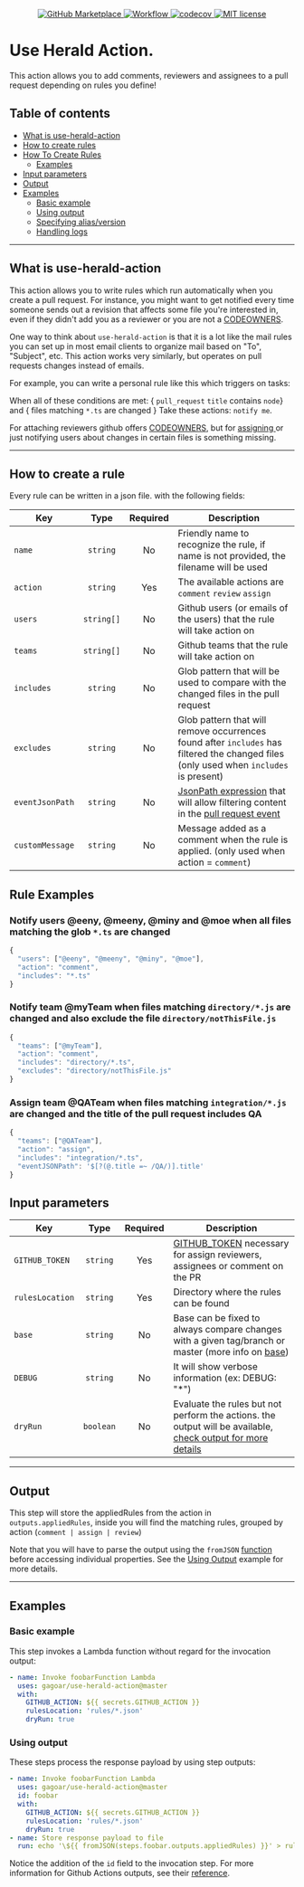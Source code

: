 <p align="center">
    <a href="https://github.com/marketplace/actions/use-herald-action">
      <img src="https://img.shields.io/badge/Marketplace-v1-undefined.svg?logo=github&logoColor=white&style=flat" alt="GitHub Marketplace" />
    </a>
    <a href="https://github.com/gagoar/use-herald-action/actions">
      <img src="https://github.com/gagoar/use-herald-action/workflows/validation%20on%20Master/badge.svg" alt="Workflow" />
    </a>
    <a href="https://codecov.io/gh/gagoar/use-herald-action">
      <img src="https://codecov.io/gh/gagoar/use-herald-action/branch/master/graph/badge.svg?token=48gHuQl8zV" alt="codecov" />
    </a>
    <a href="https://github.com/gagoar/alohomora/blob/master/LICENSE">
      <img src="https://img.shields.io/npm/l/alohomora.svg?style=flat-square" alt="MIT license" />
    </a>
</p>

# Use Herald Action.

This action allows you to add comments, reviewers and assignees to a pull request depending on rules you define!

## Table of contents

- [What is use-herald-action](#what-is-use-herald-action)
- [How to create rules](#how)
- [How To Create Rules](#input-parameters)
  - [Examples](#rule-examples)
- [Input parameters](#input-parameters)
- [Output](#output)
- [Examples](#examples)
  - [Basic example](#basic-example)
  - [Using output](#using-output)
  - [Specifying alias/version](#specifying-aliasversion)
  - [Handling logs](#handling-logs)

<hr>

## What is use-herald-action

This action allows you to write rules which run automatically when you create a pull request. For instance, you might want to get notified every time someone sends out a revision that affects some file you're interested in, even if they didn't add you as a reviewer or you are not a [CODEOWNERS](https://docs.github.com/en/github/creating-cloning-and-archiving-repositories/about-code-owners).

One way to think about `use-herald-action` is that it is a lot like the mail rules you can set up in most email clients to organize mail based on "To", "Subject", etc. This action works very similarly, but operates on pull requests changes instead of emails.

For example, you can write a personal rule like this which triggers on tasks:

When all of these conditions are met: { `pull_request` `title` contains `node`} and { files matching `*.ts` are changed } Take these actions: `notify me`.

For attaching reviewers github offers [CODEOWNERS](https://docs.github.com/en/github/creating-cloning-and-archiving-repositories/about-code-owners), but for [ assigning ](https://docs.github.com/en/github/managing-your-work-on-github/assigning-issues-and-pull-requests-to-other-github-users) or just notifying users about changes in certain files is something missing.

<hr>

## How to create a rule

Every rule can be written in a json file. with the following fields:

| Key             |    Type    | Required | Description                                                                                                                                                                                      |
| --------------- | :--------: | :------: | ------------------------------------------------------------------------------------------------------------------------------------------------------------------------------------------------ |
| `name`          |  `string`  |    No    | Friendly name to recognize the rule, if name is not provided, the filename will be used                                                                                                          |
| `action`        |  `string`  |   Yes    | The available actions are `comment` `review` `assign`                                                                                                                                            |
| `users`         | `string[]` |    No    | Github users (or emails of the users) that the rule will take action on                                                                                                                          |
| `teams`         | `string[]` |    No    | Github teams that the rule will take action on                                                                                                                                                   |
| `includes`      |  `string`  |    No    | Glob pattern that will be used to compare with the changed files in the pull request                                                                                                             |
| `excludes`      |  `string`  |    No    | Glob pattern that will remove occurrences found after `includes` has filtered the changed files (only used when `includes` is present)                                                           |
| `eventJsonPath` |  `string`  |    No    | [JsonPath expression](https://goessner.net/articles/JsonPath/) that will allow filtering content in the [pull request event](https://developer.github.com/webhooks/event-payloads/#pull_request) |
| `customMessage` |  `string`  |    No    | Message added as a comment when the rule is applied. (only used when action = `comment`)                                                                                                         |

## Rule Examples

### Notify users @eeny, @meeny, @miny and @moe when all files matching the glob `*.ts` are changed

```typescript
{
  "users": ["@eeny", "@meeny", "@miny", "@moe"],
  "action": "comment",
  "includes": "*.ts"
}
```

### Notify team @myTeam when files matching `directory/*.js` are changed and also exclude the file `directory/notThisFile.js`

```typescript
{
  "teams": ["@myTeam"],
  "action": "comment",
  "includes": "directory/*.ts",
  "excludes": "directory/notThisFile.js"
}
```

### Assign team @QATeam when files matching `integration/*.js` are changed and the title of the pull request includes QA

```typescript
{
  "teams": ["@QATeam"],
  "action": "assign",
  "includes": "integration/*.ts",
  "eventJSONPath": '$[?(@.title =~ /QA/)].title'
}
```

## Input parameters

| Key             |   Type    | Required | Description                                                                                                                                                                                                                    |
| --------------- | :-------: | :------: | ------------------------------------------------------------------------------------------------------------------------------------------------------------------------------------------------------------------------------ |
| `GITHUB_TOKEN`  | `string`  |   Yes    | [GITHUB_TOKEN](https://docs.github.com/en/actions/configuring-and-managing-workflows/authenticating-with-the-github_token#using-the-github_token-in-a-workflow) necessary for assign reviewers, assignees or comment on the PR |
| `rulesLocation` | `string`  |   Yes    | Directory where the rules can be found                                                                                                                                                                                         |
| `base`          | `string`  |    No    | Base can be fixed to always compare changes with a given tag/branch or master (more info on [base](https://docs.github.com/en/github/committing-changes-to-your-project/comparing-commits))                                    |
| `DEBUG`         | `string`  |    No    | It will show verbose information (ex: DEBUG: "\*")                                                                                                                                                                             |
| `dryRun`        | `boolean` |    No    | Evaluate the rules but not perform the actions. the output will be available, [ check output for more details ](#output)                                                                                                       |

<hr>

## Output

This step will store the appliedRules from the action in `outputs.appliedRules`, inside you will find the matching rules, grouped by action (`comment | assign | review`)

Note that you will have to parse the output using the `fromJSON` [function](https://help.github.com/en/actions/reference/context-and-expression-syntax-for-github-actions#functions) before accessing individual properties.
See the [Using Output](#Using-Output) example for more details.

<hr>

## Examples

### Basic example

This step invokes a Lambda function without regard for the invocation output:

```yaml
- name: Invoke foobarFunction Lambda
  uses: gagoar/use-herald-action@master
  with:
    GITHUB_ACTION: ${{ secrets.GITHUB_ACTION }}
    rulesLocation: 'rules/*.json'
    dryRun: true
```

### Using output

These steps process the response payload by using step outputs:

```yaml
- name: Invoke foobarFunction Lambda
  uses: gagoar/use-herald-action@master
  id: foobar
  with:
    GITHUB_ACTION: ${{ secrets.GITHUB_ACTION }}
    rulesLocation: 'rules/*.json'
    dryRun: true
- name: Store response payload to file
  run: echo '\${{ fromJSON(steps.foobar.outputs.appliedRules) }}' > rulesApplied.json
```

Notice the addition of the `id` field to the invocation step.
For more information for Github Actions outputs, see their [reference](https://help.github.com/en/actions/reference/workflow-syntax-for-github-actions#jobsjobs_idoutputs).
